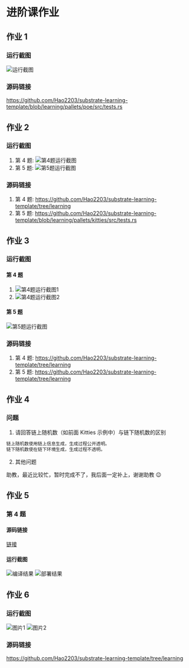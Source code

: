 # 进阶课作业

## 作业 1

### 运行截图

![运行截图](image-2.png)

### 源码链接

<https://github.com/Hao2203/substrate-learning-template/blob/learning/pallets/poe/src/tests.rs>

## 作业 2

### 运行截图

1. 第 4 题: ![第4题运行截图](image-3.png)
2. 第 5 题: ![第5题运行截图](image-4.png)

### 源码链接

1. 第 4 题: <https://github.com/Hao2203/substrate-learning-template/tree/learning>
2. 第 5 题: <https://github.com/Hao2203/substrate-learning-template/blob/learning/pallets/kitties/src/tests.rs>

## 作业 3

### 运行截图

#### 第 4 题

1. ![第4题运行截图1](image-5.png)
2. ![第4题运行截图2](image-6.png)

#### 第 5 题

![第5题运行截图](image-7.png)

### 源码链接

1. 第 4 题: <https://github.com/Hao2203/substrate-learning-template/tree/learning>
2. 第 5 题: <https://github.com/Hao2203/substrate-learning-template/tree/learning>

## 作业 4

### 问题

1. 请回答链上随机数（如前面 Kitties 示例中）与链下随机数的区别

```sh
链上随机数使用链上信息生成，生成过程公开透明。
链下随机数使在链下环境生成，生成过程不透明。
```

2. 其他问题

助教，最近比较忙，暂时完成不了，我后面一定补上，谢谢助教 😉

## 作业 5

### 第 4 题

#### 源码链接

[链接](/erc20)

#### 运行截图

![编译结果](image-8.png)
![部署结果](image-9.png)

## 作业 6

### 运行截图

![图片1](image-10.png)
![图片2](image-11.png)

### 源码链接

<https://github.com/Hao2203/substrate-learning-template/tree/learning>
